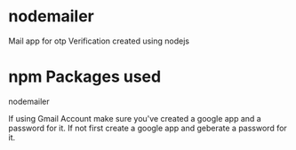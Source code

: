 # nodemailer

Mail app for otp Verification created using nodejs

# npm Packages used
nodemailer

If using Gmail Account make sure you've created a google app and a password for it. If not first create a google app and geberate a password for it.
